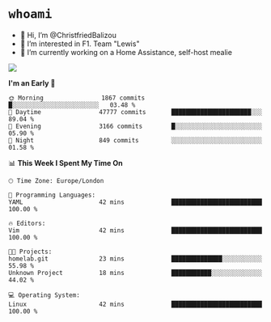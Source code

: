 # `whoami`

- 👋 Hi, I’m @ChristfriedBalizou
- 👀 I’m interested in F1. Team "Lewis"
- 🌱 I’m currently working on a Home Assistance, self-host mealie
<!--
- 💞️ I’m looking to collaborate on
- 📫 How to reach me /dev/stdin
-->


![](https://github-readme-stats.vercel.app/api?username=Christfriedbalizou&show_icons=true&hide_title=true&theme=solarized-dark&count_private=true&hide=stars)
<!-- 
  ![](https://github-readme-stats.vercel.app/api/top-langs/?username=Christfriedbalizou&show_icons=true&hide_title=true&theme=solarized-dark&layout=compact&show_icons=true&count_private=false)
-->


<!--START_SECTION:waka-->
**I'm an Early 🐤** 

```text
🌞 Morning                1867 commits        █░░░░░░░░░░░░░░░░░░░░░░░░   03.48 % 
🌆 Daytime                47777 commits       ██████████████████████░░░   89.04 % 
🌃 Evening                3166 commits        █░░░░░░░░░░░░░░░░░░░░░░░░   05.90 % 
🌙 Night                  849 commits         ░░░░░░░░░░░░░░░░░░░░░░░░░   01.58 % 
```


📊 **This Week I Spent My Time On** 

```text
🕑︎ Time Zone: Europe/London

💬 Programming Languages: 
YAML                     42 mins             █████████████████████████   100.00 % 

🔥 Editors: 
Vim                      42 mins             █████████████████████████   100.00 % 

🐱‍💻 Projects: 
homelab.git              23 mins             ██████████████░░░░░░░░░░░   55.98 % 
Unknown Project          18 mins             ███████████░░░░░░░░░░░░░░   44.02 % 

💻 Operating System: 
Linux                    42 mins             █████████████████████████   100.00 % 
```


<!--END_SECTION:waka-->


<!---
ChristfriedBalizou/ChristfriedBalizou is a ✨ special ✨ repository because its `README.md` (this file) appears on your GitHub profile.
You can click the Preview link to take a look at your changes.
--->
